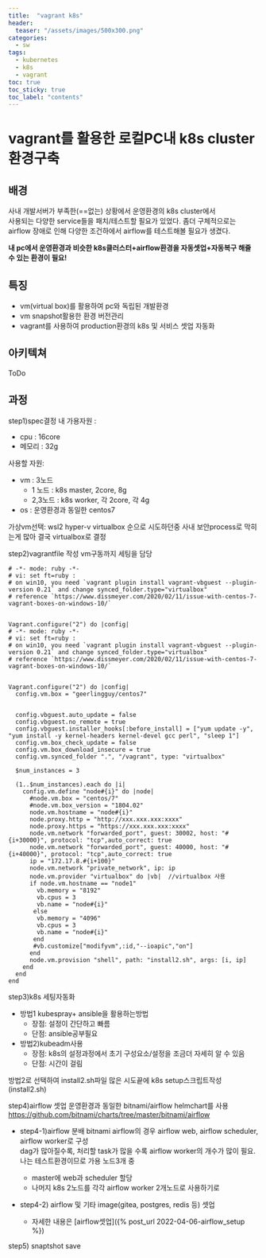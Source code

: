 ```yaml
---
title:  "vagrant k8s"
header:
  teaser: "/assets/images/500x300.png"
categories: 
  - sw
tags:
  - kubernetes
  - k8s
  - vagrant
toc: true
toc_sticky: true
toc_label: "contents"
---
```



vagrant를 활용한 로컬PC내 k8s cluster환경구축
=================================================

배경
----
사내 개발서버가 부족한(==없는) 상황에서 운영환경의 k8s cluster에서   
사용되는 다양한 service들을 패치/테스트할 필요가 있었다.
좀더 구체적으로는 airflow 장애로 인해
다양한 조건하에서 airflow를 테스트해볼 필요가 생겼다.

**내 pc에서 운영환경과 비슷한 k8s클러스터+airflow환경을 
자동셋업+자동복구 해줄 수 있는 환경이 필요!**



특징
----------
  - vm(virtual box)를 활용하여 pc와 독립된 개발환경
  - vm snapshot활용한 환경 버전관리
  - vagrant를 사용하여 production환경의 k8s 및 서비스 셋업 자동화
  

아키텍쳐
---
ToDo


과정
---
step1)spec결정
내 가용자원 :
- cpu : 16core
- 메모리 : 32g

사용할 자원:
- vm : 3노드
  - 1 노드 : k8s master, 2core, 8g
  - 2,3노드 : k8s worker, 각 2core, 각 4g
- os : 운영환경과 동일한 centos7

가상vm선택: 
wsl2
hyper-v
virtualbox 
순으로 시도하던중 사내 보안process로 막히는게 많아 결국 virtualbox로 결정

step2)vagrantfile 작성
vm구동까지 세팅을 담당

```
# -*- mode: ruby -*-
# vi: set ft=ruby :
# on win10, you need `vagrant plugin install vagrant-vbguest --plugin-version 0.21` and change synced_folder.type="virtualbox"
# reference `https://www.dissmeyer.com/2020/02/11/issue-with-centos-7-vagrant-boxes-on-windows-10/`


Vagrant.configure("2") do |config|
# -*- mode: ruby -*-
# vi: set ft=ruby :
# on win10, you need `vagrant plugin install vagrant-vbguest --plugin-version 0.21` and change synced_folder.type="virtualbox"
# reference `https://www.dissmeyer.com/2020/02/11/issue-with-centos-7-vagrant-boxes-on-windows-10/`


Vagrant.configure("2") do |config|
  config.vm.box = "geerlingguy/centos7"
  
  
  config.vbguest.auto_update = false
  config.vbguest.no_remote = true
  config.vbguest.installer_hooks[:before_install] = ["yum update -y", "yum install -y kernel-headers kernel-devel gcc perl", "sleep 1"]
  config.vm.box_check_update = false
  config.vm.box_download_insecure = true
  config.vm.synced_folder ".", "/vagrant", type: "virtualbox"
  
  $num_instances = 3
  
  (1..$num_instances).each do |i|
    config.vm.define "node#{i}" do |node|
      #node.vm.box = "centos/7"
      #node.vm.box_version = "1804.02"
      node.vm.hostname = "node#{i}"
	  node.proxy.http = "http://xxx.xxx.xxx:xxxx"
	  node.proxy.https = "https://xxx.xxx.xxx:xxxx"
	  node.vm.network "forwarded_port", guest: 30002, host: "#{i+30000}", protocol: "tcp",auto_correct: true
	  node.vm.network "forwarded_port", guest: 40000, host: "#{i+40000}", protocol: "tcp",auto_correct: true
	  ip = "172.17.8.#{i+100}"
	  node.vm.network "private_network", ip: ip	  
	  node.vm.provider "virtualbox" do |vb|  //virtualbox 사용
	  if node.vm.hostname == "node1"
	    vb.memory = "8192"
		vb.cpus = 3
		vb.name = "node#{i}"
	   else
        vb.memory = "4096"
        vb.cpus = 3
        vb.name = "node#{i}"
	   end
	   #vb.customize["modifyvm",:id,"--ioapic","on"] 
      end
      node.vm.provision "shell", path: "install2.sh", args: [i, ip]
    end
  end
end
```


step3)k8s 세팅자동화
- 방법1 kubespray+ ansible을 활용하는방법
  - 장점: 설정이 간단하고 빠름
  - 단점: ansible공부필요
- 방법2)kubeadm사용
  - 장점: k8s의 설정과정에서 초기 구성요소/설정을 조금더 자세히 알 수 있음
  - 단점: 시간이 걸림

방법2로 선택하여 install2.sh파일 많은 시도끝에 k8s setup스크립트작성(install2.sh)


step4)airflow 셋업
운영환경과 동일한 bitnami/airflow helmchart를 사용    
https://github.com/bitnami/charts/tree/master/bitnami/airflow   

- step4-1)airflow 분배
  bitnami airflow의 경우 airflow web, airflow scheduler, airflow worker로 구성   
  dag가 많아질수록, 처리할 task가 많을 수록 airflow worker의 개수가 많이 필요.   
  나는 테스트환경이므로 가용 노드3개 중 
  - master에 web과 scheduler 할당
  - 나머지 k8s 2노드를 각각 airflow worker 2개노드로 사용하기로

- step4-2) airflow 및 기타 image(gitea, postgres, redis 등) 셋업
  - 자세한 내용은 [airflow셋업]({% post_url 2022-04-06-airflow_setup %})

step5) snaptshot save





   
<!-- 다른 글
<hr/>
<ul>
  {% for post in site.posts %}
    <li>
      <a href="{{ post.url }}">{{ post.title }}</a>
    </li>
  {% endfor %}
</ul> -->